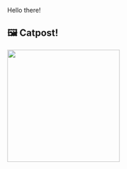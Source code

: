 Hello there!



## 🖼️ Catpost!

<sub>
    <img src="https://cdn2.thecatapi.com/images/MTc2NjM5NA.jpg" height="256">
</sub>

